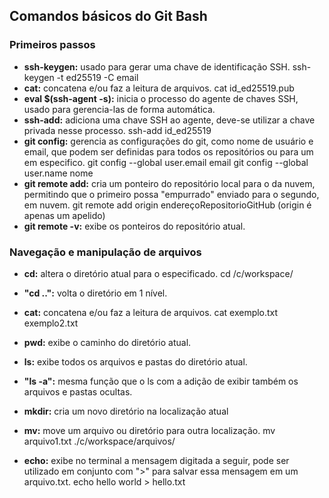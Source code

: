 ## Comandos básicos do Git Bash

### Primeiros passos

* **ssh-keygen:** usado para gerar uma chave de identificação SSH.
  ssh-keygen -t ed25519 -C email
* **cat:** concatena e/ou faz a leitura de arquivos.
  cat id_ed25519.pub
* **eval $(ssh-agent -s):** inicia o processo do agente de chaves SSH, usado para gerencia-las de forma automática.
* **ssh-add:** adiciona uma chave SSH ao agente, deve-se utilizar a chave privada nesse processo.
  ssh-add id_ed25519
* **git config:** gerencia as configurações do git, como nome de usuário e email, que podem ser definidas para todos os repositórios ou para um em especifico.
  git config --global user.email email
  git config --global user.name nome
* **git remote add:** cria um ponteiro do repositório local para o da nuvem, permitindo que o primeiro possa "empurrado" enviado para o segundo, em nuvem.
  git remote add origin endereçoRepositorioGitHub
  (origin é apenas um apelido)
* **git remote -v:** exibe os ponteiros do repositório atual.

### Navegação e manipulação de arquivos

* **cd:** altera o diretório atual para o especificado.
  cd /c/workspace/
* **"cd ..":**	volta o diretório em 1 nível.

* **cat:** concatena e/ou faz a leitura de arquivos.
  cat exemplo.txt exemplo2.txt
* **pwd:** exibe o caminho do diretório atual.
* **ls:** exibe todos os arquivos e pastas do diretório atual.
* **"ls -a":** mesma função que o ls com a adição de exibir também os arquivos e pastas ocultas.
* **mkdir:** cria um novo diretório na localização atual
* **mv:** move um arquivo ou diretório para outra localização.
  mv arquivo1.txt ./c/workspace/arquivos/
* **echo:** exibe no terminal a mensagem digitada a seguir, pode ser utilizado em conjunto com ">" para salvar essa mensagem em um arquivo.txt.
  echo hello world > hello.txt